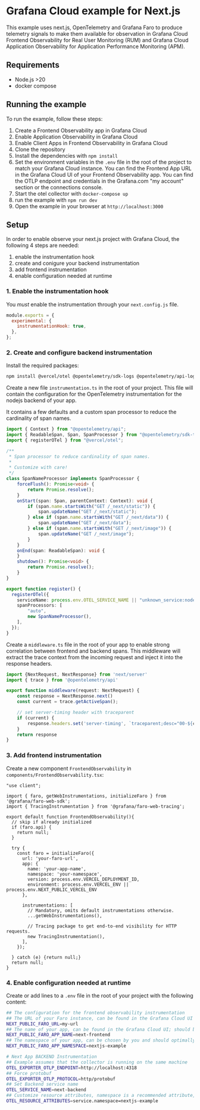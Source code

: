 # Grafana Cloud example for Next.js

This example uses next.js, OpenTelemetry and Grafana Faro
to produce telemetry signals to make them available for observation
in Grafana Cloud Frontend Observability for Real User Monitoring (RUM) and
Grafana Cloud Application Observability for Application Performance Monitoring (APM).

## Requirements

* Node.js >20
* docker compose

## Running the example

To run the example, follow these steps:

1. Create a Frontend Observability app in Grafana Cloud
2. Enable Application Observability in Grafana Cloud
3. Enable Client Apps in Frontend Observability in Grafana Cloud
4. Clone the repository
5. Install the dependencies with `npm install`
6. Set the environment variables in the `.env` file in the root of the project to match your Grafana Cloud instance. You can find the Frontend App URL in the Grafana Cloud UI of your Frontend Observability app. You can find the OTLP endpoint and credentials in the Grafana.com "my account" section or the connections console.
7. Start the otel collector with `docker-compose up`
8. run the example with `npm run dev`
9. Open the example in your browser at `http://localhost:3000`

## Setup

In order to enable observe your next.js project with Grafana Cloud, the following 4 steps are needed:

1. enable the instrumentation hook
2. create and conigure your backend instrumentation
3. add frontend instrumentation
4. enable configuration needed at runtime

### 1. Enable the instrumentation hook

You _must_ enable the instrumentation through your `next.config.js` file.

```javascript
module.exports = {
  experimental: {
    instrumentationHook: true,
  },
};
```

### 2. Create and configure backend instrumentation

Install the required packages:

```bash
npm install @vercel/otel @opentelemetry/sdk-logs @opentelemetry/api-logs @opentelemetry/instrumentation
```

Create a new file `instrumentation.ts` in the root of your project. This file will contain the configuration for the OpenTelemetry instrumentation for the nodejs backend of your app.

It contains a few defaults and a custom span processor to reduce the cardinality of span names.

```typescript
import { Context } from "@opentelemetry/api";
import { ReadableSpan, Span, SpanProcessor } from "@opentelemetry/sdk-trace-node";
import { registerOTel } from "@vercel/otel";

/**
 * Span processor to reduce cardinality of span names.
 *
 * Customize with care!
 */
class SpanNameProcessor implements SpanProcessor {
    forceFlush(): Promise<void> {
        return Promise.resolve();
    }
    onStart(span: Span, parentContext: Context): void {
        if (span.name.startsWith("GET /_next/static")) {
            span.updateName("GET /_next/static");
        } else if (span.name.startsWith("GET /_next/data")) {
            span.updateName("GET /_next/data");
        } else if (span.name.startsWith("GET /_next/image")) {
            span.updateName("GET /_next/image");
        }
    }
    onEnd(span: ReadableSpan): void {
    }
    shutdown(): Promise<void> {
        return Promise.resolve();
    }
}

export function register() {
  registerOTel({
    serviceName: process.env.OTEL_SERVICE_NAME || "unknown_service:node",
    spanProcessors: [
        "auto",
        new SpanNameProcessor(),
    ],
  });
}
```

Create a `middleware.ts` file in the root of your app to enable strong correlation between frontend and backend spans. This middleware will extract the trace context from the incoming request and inject it into the response headers.

```typescript
import {NextRequest, NextResponse} from 'next/server'
import { trace } from '@opentelemetry/api'

export function middleware(request: NextRequest) {
    const response = NextResponse.next()
    const current = trace.getActiveSpan();

    // set server-timing header with traceparent
    if (current) {
        response.headers.set('server-timing', `traceparent;desc="00-${current.spanContext().traceId}-${current.spanContext().spanId}-01"`)
    }
    return response
}
```

### 3. Add frontend instrumentation

Create a new component `FrontendObservability` in `components/FrontendObservability.tsx`:

```tsx
"use client";

import { faro, getWebInstrumentations, initializeFaro } from '@grafana/faro-web-sdk';
import { TracingInstrumentation } from '@grafana/faro-web-tracing';

export default function FrontendObservability(){
  // skip if already initialized
  if (faro.api) {
    return null;
  }

  try {
    const faro = initializeFaro({
      url: 'your-faro-url',
      app: {
        name: 'your-app-name',
        namespace: 'your-namespace',
        version: process.env.VERCEL_DEPLOYMENT_ID,
        environment: process.env.VERCEL_ENV || process.env.NEXT_PUBLIC_VERCEL_ENV
      },

      instrumentations: [
        // Mandatory, omits default instrumentations otherwise.
        ...getWebInstrumentations(),

        // Tracing package to get end-to-end visibility for HTTP requests.
        new TracingInstrumentation(),
      ],
    });

  } catch (e) {return null;}
  return null;
}
```

### 4. Enable configuration needed at runtime

Create or add lines to a `.env` file in the root of your project with the following content:

```bash
## The configuration for the frontend observability instrumentation
## The URL of your Faro instance, can be found in the Grafana Cloud UI
NEXT_PUBLIC_FARO_URL=my-url
## The name of your app, can be found in the Grafana Cloud UI; should be different for your backend and frontend
NEXT_PUBLIC_FARO_APP_NAME=next-frontend
## The namespace of your app, can be chosen by you and should optimally be the same as the namespace of your backend
NEXT_PUBLIC_FARO_APP_NAMESPACE=nextjs-example

# Next App BACKEND Instrumentation
## Example assumes that the collector is running on the same machine
OTEL_EXPORTER_OTLP_ENDPOINT=http://localhost:4318
## Force protobuf
OTEL_EXPORTER_OTLP_PROTOCOL=http/protobuf
## Set Backend service name
OTEL_SERVICE_NAME=next-backend
## Customize resource attributes, namespace is a recommended attribute, here we set it to the same value as the frontend namespace to enable correlation
OTEL_RESOURCE_ATTRIBUTES=service.namespace=nextjs-example
```
